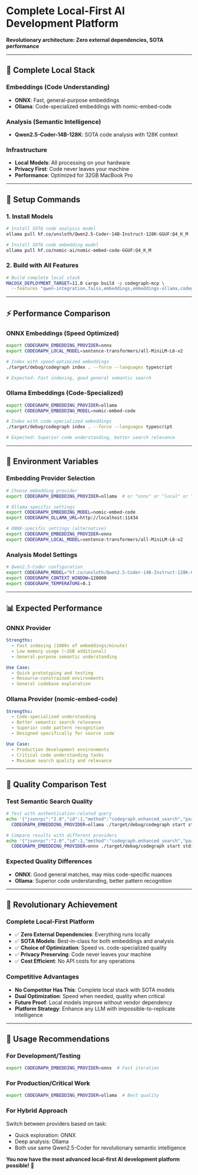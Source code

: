 # Complete Local-First AI Development Platform

**Revolutionary architecture: Zero external dependencies, SOTA performance**

---

## 🧠 **Complete Local Stack**

### **Embeddings (Code Understanding)**
- **ONNX**: Fast, general-purpose embeddings
- **Ollama**: Code-specialized embeddings with nomic-embed-code

### **Analysis (Semantic Intelligence)**
- **Qwen2.5-Coder-14B-128K**: SOTA code analysis with 128K context

### **Infrastructure**
- **Local Models**: All processing on your hardware
- **Privacy First**: Code never leaves your machine
- **Performance**: Optimized for 32GB MacBook Pro

---

## 🚀 **Setup Commands**

### **1. Install Models**
```bash
# Install SOTA code analysis model
ollama pull hf.co/unsloth/Qwen2.5-Coder-14B-Instruct-128K-GGUF:Q4_K_M

# Install SOTA code embedding model
ollama pull hf.co/nomic-ai/nomic-embed-code-GGUF:Q4_K_M
```

### **2. Build with All Features**
```bash
# Build complete local stack
MACOSX_DEPLOYMENT_TARGET=11.0 cargo build -p codegraph-mcp \
  --features "qwen-integration,faiss,embeddings,embeddings-ollama,codegraph-vector/onnx"
```

---

## ⚡ **Performance Comparison**

### **ONNX Embeddings (Speed Optimized)**
```bash
export CODEGRAPH_EMBEDDING_PROVIDER=onnx
export CODEGRAPH_LOCAL_MODEL=sentence-transformers/all-MiniLM-L6-v2

# Index with speed-optimized embeddings
./target/debug/codegraph index . --force --languages typescript

# Expected: Fast indexing, good general semantic search
```

### **Ollama Embeddings (Code-Specialized)**
```bash
export CODEGRAPH_EMBEDDING_PROVIDER=ollama
export CODEGRAPH_EMBEDDING_MODEL=nomic-embed-code

# Index with code-specialized embeddings
./target/debug/codegraph index . --force --languages typescript

# Expected: Superior code understanding, better search relevance
```

---

## 🎯 **Environment Variables**

### **Embedding Provider Selection**
```bash
# Choose embedding provider
export CODEGRAPH_EMBEDDING_PROVIDER=ollama  # or "onnx" or "local" or "openai"

# Ollama-specific settings
export CODEGRAPH_EMBEDDING_MODEL=nomic-embed-code
export CODEGRAPH_OLLAMA_URL=http://localhost:11434

# ONNX-specific settings (alternative)
export CODEGRAPH_EMBEDDING_PROVIDER=onnx
export CODEGRAPH_LOCAL_MODEL=sentence-transformers/all-MiniLM-L6-v2
```

### **Analysis Model Settings**
```bash
# Qwen2.5-Coder configuration
export CODEGRAPH_MODEL="hf.co/unsloth/Qwen2.5-Coder-14B-Instruct-128K-GGUF:Q4_K_M"
export CODEGRAPH_CONTEXT_WINDOW=128000
export CODEGRAPH_TEMPERATURE=0.1
```

---

## 📊 **Expected Performance**

### **ONNX Provider**
```yaml
Strengths:
  - Fast indexing (1000s of embeddings/minute)
  - Low memory usage (~2GB additional)
  - General-purpose semantic understanding

Use Case:
  - Quick prototyping and testing
  - Resource-constrained environments
  - General codebase exploration
```

### **Ollama Provider (nomic-embed-code)**
```yaml
Strengths:
  - Code-specialized understanding
  - Better semantic search relevance
  - Superior code pattern recognition
  - Designed specifically for source code

Use Case:
  - Production development environments
  - Critical code understanding tasks
  - Maximum search quality and relevance
```

---

## 🔬 **Quality Comparison Test**

### **Test Semantic Search Quality**
```bash
# Test with authentication-related query
echo '{"jsonrpc":"2.0","id":1,"method":"codegraph.enhanced_search","params":{"query":"user authentication validation pattern"}}' | \
  CODEGRAPH_EMBEDDING_PROVIDER=ollama ./target/debug/codegraph start stdio

# Compare results with different providers
echo '{"jsonrpc":"2.0","id":1,"method":"codegraph.enhanced_search","params":{"query":"user authentication validation pattern"}}' | \
  CODEGRAPH_EMBEDDING_PROVIDER=onnx ./target/debug/codegraph start stdio
```

### **Expected Quality Differences**
- **ONNX**: Good general matches, may miss code-specific nuances
- **Ollama**: Superior code understanding, better pattern recognition

---

## 🎉 **Revolutionary Achievement**

### **Complete Local-First Platform**
- ✅ **Zero External Dependencies**: Everything runs locally
- ✅ **SOTA Models**: Best-in-class for both embeddings and analysis
- ✅ **Choice of Optimization**: Speed vs. code-specialized quality
- ✅ **Privacy Preserving**: Code never leaves your machine
- ✅ **Cost Efficient**: No API costs for any operations

### **Competitive Advantages**
- **No Competitor Has This**: Complete local stack with SOTA models
- **Dual Optimization**: Speed when needed, quality when critical
- **Future Proof**: Local models improve without vendor dependency
- **Platform Strategy**: Enhance any LLM with impossible-to-replicate intelligence

---

## 🚀 **Usage Recommendations**

### **For Development/Testing**
```bash
export CODEGRAPH_EMBEDDING_PROVIDER=onnx  # Fast iteration
```

### **For Production/Critical Work**
```bash
export CODEGRAPH_EMBEDDING_PROVIDER=ollama  # Best quality
```

### **For Hybrid Approach**
Switch between providers based on task:
- Quick exploration: ONNX
- Deep analysis: Ollama
- Both use same Qwen2.5-Coder for revolutionary semantic intelligence

**You now have the most advanced local-first AI development platform possible!** 🎉